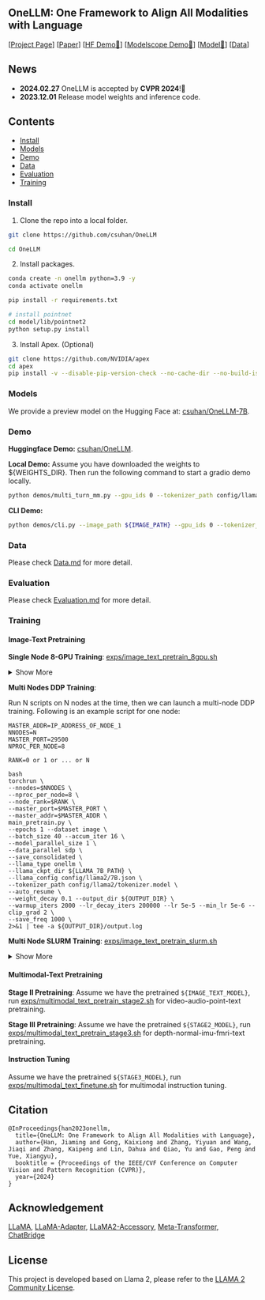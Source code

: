 ## OneLLM: One Framework to Align All Modalities with Language

[[Project Page](https://onellm.csuhan.com)] [[Paper](https://arxiv.org/abs/2312.03700)] [[HF Demo🤗](https://huggingface.co/spaces/csuhan/OneLLM)] [[Modelscope Demo🤖](https://modelscope.cn/studios/csuhan/OneLLM)] [[Model🤗](https://huggingface.co/csuhan/OneLLM-7B)] [[Data](docs/Data.md)]

## News

- **2024.02.27** OneLLM is accepted by **CVPR 2024**!🎉
- **2023.12.01** Release model weights and inference code.

## Contents

- [Install](#install)
- [Models](#models)
- [Demo](#demo)
- [Data](#data)
- [Evaluation](#evaluation)
- [Training](#training)

### Install

1. Clone the repo into a local folder.

```bash
git clone https://github.com/csuhan/OneLLM

cd OneLLM
```

2. Install packages.

```bash
conda create -n onellm python=3.9 -y
conda activate onellm

pip install -r requirements.txt

# install pointnet
cd model/lib/pointnet2
python setup.py install
```

3. Install Apex. (Optional)

```bash
git clone https://github.com/NVIDIA/apex
cd apex
pip install -v --disable-pip-version-check --no-cache-dir --no-build-isolation --config-settings "--build-option=--cpp_ext" --config-settings "--build-option=--cuda_ext" ./
```

### Models

We provide a preview model on the Hugging Face at: [csuhan/OneLLM-7B](https://huggingface.co/csuhan/OneLLM-7B).

### Demo

**Huggingface Demo:** [csuhan/OneLLM](https://huggingface.co/spaces/csuhan/OneLLM).

**Local Demo:** Assume you have downloaded the weights to ${WEIGHTS_DIR}. Then run the following command to start a gradio demo locally.

```bash
python demos/multi_turn_mm.py --gpu_ids 0 --tokenizer_path config/llama2/tokenizer.model --llama_config config/llama2/7B.json --pretrained_path ${WEIGHTS_DIR}/consolidated.00-of-01.pth
```

**CLI Demo:**
```bash
python demos/cli.py --image_path ${IMAGE_PATH} --gpu_ids 0 --tokenizer_path config/llama2/tokenizer.model --llama_config config/llama2/7B.json --pretrained_path ${WEIGHTS_DIR}/consolidated.00-of-01.pth
```

### Data

Please check [Data.md](docs/Data.md) for more detail.

### Evaluation

Please check [Evaluation.md](docs/Evaluation.md) for more detail.

### Training

#### Image-Text Pretraining

**Single Node 8-GPU Training**: [exps/image_text_pretrain_8gpu.sh](exps/image_text_pretrain_8gpu.sh)
<details><summary>Show More</summary>

```bash
torchrun --nproc_per_node=8 main_pretrain.py \
--epochs 1 --dataset image \
--batch_size 40 --accum_iter 16 \
--model_parallel_size 1 \
--data_parallel sdp \
--save_consolidated \
--llama_type onellm \
--llama_ckpt_dir ${LLAMA_7B_PATH} \
--llama_config config/llama2/7B.json \
--tokenizer_path config/llama2/tokenizer.model \
--auto_resume \
--weight_decay 0.1 --output_dir ${OUTPUT_DIR} \
--warmup_iters 2000 --lr_decay_iters 200000 --lr 5e-5 --min_lr 5e-6 --clip_grad 2 \
--save_freq 1000 \
2>&1 | tee -a ${OUTPUT_DIR}/output.log
```
</details>

**Multi Nodes DDP Training**:

Run N scripts on N nodes at the time, then we can launch a multi-node DDP training. Following is an example script for one node:

```
MASTER_ADDR=IP_ADDRESS_OF_NODE_1
NNODES=N
MASTER_PORT=29500
NPROC_PER_NODE=8

RANK=0 or 1 or ... or N

bash
torchrun \
--nnodes=$NNODES \
--nproc_per_node=8 \
--node_rank=$RANK \
--master_port=$MASTER_PORT \
--master_addr=$MASTER_ADDR \
main_pretrain.py \
--epochs 1 --dataset image \
--batch_size 40 --accum_iter 16 \
--model_parallel_size 1 \
--data_parallel sdp \
--save_consolidated \
--llama_type onellm \
--llama_ckpt_dir ${LLAMA_7B_PATH} \
--llama_config config/llama2/7B.json \
--tokenizer_path config/llama2/tokenizer.model \
--auto_resume \
--weight_decay 0.1 --output_dir ${OUTPUT_DIR} \
--warmup_iters 2000 --lr_decay_iters 200000 --lr 5e-5 --min_lr 5e-6 --clip_grad 2 \
--save_freq 1000 \
2>&1 | tee -a ${OUTPUT_DIR}/output.log
```

**Multi Node SLURM Training**: [exps/image_text_pretrain_slurm.sh](exps/image_text_pretrain_slurm.sh)
<details><summary>Show More</summary>

```bash
#!/bin/bash
#SBATCH --gres=gpu:8
#SBATCH -n 16
#SBATCH -N 2
#SBATCH --cpus-per-task=16

srun python -u main_pretrain.py \
--epochs 1 --dataset image \
--batch_size 40 --accum_iter 8 \
--model_parallel_size 1 \
--data_parallel sdp \
--save_consolidated \
--llama_type onellm \
--llama_ckpt_dir ${LLAMA_7B_PATH} \
--llama_config config/llama2/7B.json \
--tokenizer_path config/llama2/tokenizer.model \
--auto_resume \
--weight_decay 0.1 --output_dir ${OUTPUT_DIR} \
--warmup_iters 2000 --lr_decay_iters 200000 --lr 5e-5 --min_lr 5e-6 --clip_grad 2 \
--save_freq 1000 \
2>&1 | tee -a ${OUTPUT_DIR}/output.log
```
</details>

#### Multimodal-Text Pretraining

**Stage II Pretraining**: Assume we have the pretrained `${IMAGE_TEXT_MODEL}`, run [exps/multimodal_text_pretrain_stage2.sh](exps/multimodal_text_pretrain_stage2.sh) for video-audio-point-text pretraining.

**Stage III Pretraining**: Assume we have the pretrained `${STAGE2_MODEL}`, run [exps/multimodal_text_pretrain_stage3.sh](exps/multimodal_text_pretrain_stage3.sh) for depth-normal-imu-fmri-text pretraining.

#### Instruction Tuning

Assume we have the pretrained `${STAGE3_MODEL}`, run [exps/multimodal_text_finetune.sh](exps/multimodal_text_finetune.sh) for multimodal instruction tuning.

## Citation

```
@InProceedings{han2023onellm,
  title={OneLLM: One Framework to Align All Modalities with Language},
  author={Han, Jiaming and Gong, Kaixiong and Zhang, Yiyuan and Wang, Jiaqi and Zhang, Kaipeng and Lin, Dahua and Qiao, Yu and Gao, Peng and Yue, Xiangyu},
  booktitle = {Proceedings of the IEEE/CVF Conference on Computer Vision and Pattern Recognition (CVPR)},
  year={2024}
}
```

## Acknowledgement

[LLaMA](https://github.com/facebookresearch/llama), [LLaMA-Adapter](https://github.com/OpenGVLab/LLaMA-Adapter), [LLaMA2-Accessory](https://github.com/Alpha-VLLM/LLaMA2-Accessory), [Meta-Transformer](https://github.com/invictus717/MetaTransformer), [ChatBridge](https://github.com/joez17/ChatBridge)

## License
This project is developed based on Llama 2, please refer to the [LLAMA 2 Community License](LICENSE_llama2).
